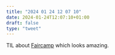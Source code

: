 ```yaml
---
title: "2024 01 24 12 07 10"
date: 2024-01-24T12:07:10+01:00
draft: false
type: "tweet"
---
```

TIL about [Faircamp](https://simonrepp.com/faircamp/) which looks amazing.
